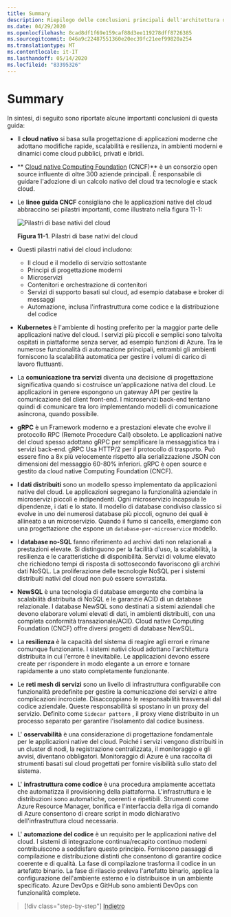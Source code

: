 ```yaml
---
title: Summary
description: Riepilogo delle conclusioni principali dell'architettura di app .NET native del cloud per Azure per la guida/e-book.
ms.date: 04/29/2020
ms.openlocfilehash: 8cad8df1f69e159caf88d3ee119278dff8726385
ms.sourcegitcommit: 046a9c22487551360e20ec39fc21eef99820a254
ms.translationtype: MT
ms.contentlocale: it-IT
ms.lasthandoff: 05/14/2020
ms.locfileid: "83395326"
---
```

# <a name="summary"></a>Summary

In sintesi, di seguito sono riportate alcune importanti conclusioni di questa guida:

- Il **cloud nativo** si basa sulla progettazione di applicazioni moderne che adottano modifiche rapide, scalabilità e resilienza, in ambienti moderni e dinamici come cloud pubblici, privati e ibridi.

- ** [Cloud native Computing Foundation](https://www.cncf.io/) (CNCF)** è un consorzio open source influente di oltre 300 aziende principali. È responsabile di guidare l'adozione di un calcolo nativo del cloud tra tecnologie e stack cloud.

- Le **linee guida CNCF** consigliano che le applicazioni native del cloud abbraccino sei pilastri importanti, come illustrato nella figura 11-1:

  ![Pilastri di base nativi del cloud](./media/cloud-native-foundational-pillars.png)

  **Figura 11-1**. Pilastri di base nativi del cloud

- Questi pilastri nativi del cloud includono:
  - Il cloud e il modello di servizio sottostante
  - Principi di progettazione moderni
  - Microservizi
  - Contenitori e orchestrazione di contenitori
  - Servizi di supporto basati sul cloud, ad esempio database e broker di messaggi
  - Automazione, inclusa l'infrastruttura come codice e la distribuzione del codice

- **Kubernetes** è l'ambiente di hosting preferito per la maggior parte delle applicazioni native del cloud. I servizi più piccoli e semplici sono talvolta ospitati in piattaforme senza server, ad esempio funzioni di Azure. Tra le numerose funzionalità di automazione principali, entrambi gli ambienti forniscono la scalabilità automatica per gestire i volumi di carico di lavoro fluttuanti.

- La **comunicazione tra servizi** diventa una decisione di progettazione significativa quando si costruisce un'applicazione nativa del cloud. Le applicazioni in genere espongono un gateway API per gestire la comunicazione del client front-end. I microservizi back-end tentano quindi di comunicare tra loro implementando modelli di comunicazione asincrona, quando possibile.

- **gRPC** è un Framework moderno e a prestazioni elevate che evolve il protocollo RPC (Remote Procedure Call) obsoleto. Le applicazioni native del cloud spesso adottano gRPC per semplificare la messaggistica tra i servizi back-end. gRPC Usa HTTP/2 per il protocollo di trasporto. Può essere fino a 8x più velocemente rispetto alla serializzazione JSON con dimensioni del messaggio 60-80% inferiori. gRPC è open source e gestito da cloud native Computing Foundation (CNCF).

- **I dati distribuiti** sono un modello spesso implementato da applicazioni native del cloud. Le applicazioni segregano la funzionalità aziendale in microservizi piccoli e indipendenti. Ogni microservizio incapsula le dipendenze, i dati e lo stato. Il modello di database condiviso classico si evolve in uno dei numerosi database più piccoli, ognuno dei quali è allineato a un microservizio. Quando il fumo si cancella, emergiamo con una progettazione che espone un `database-per-microservice` modello.

- I **database no-SQL** fanno riferimento ad archivi dati non relazionali a prestazioni elevate. Si distinguono per la facilità d'uso, la scalabilità, la resilienza e le caratteristiche di disponibilità. Servizi di volume elevato che richiedono tempi di risposta di sottosecondo favoriscono gli archivi dati NoSQL. La proliferazione delle tecnologie NoSQL per i sistemi distribuiti nativi del cloud non può essere sovrastata.

- **NewSQL** è una tecnologia di database emergente che combina la scalabilità distribuita di NoSQL e le garanzie ACID di un database relazionale. I database NewSQL sono destinati a sistemi aziendali che devono elaborare volumi elevati di dati, in ambienti distribuiti, con una completa conformità transazionale/ACID. Cloud native Computing Foundation (CNCF) offre diversi progetti di database NewSQL.

- La **resilienza** è la capacità del sistema di reagire agli errori e rimane comunque funzionante. I sistemi nativi cloud adottano l'architettura distribuita in cui l'errore è inevitabile. Le applicazioni devono essere create per rispondere in modo elegante a un errore e tornare rapidamente a uno stato completamente funzionante.

- Le **reti mesh di servizi** sono un livello di infrastruttura configurabile con funzionalità predefinite per gestire la comunicazione dei servizi e altre complicazioni incrociate. Disaccoppiano le responsabilità trasversali dal codice aziendale. Queste responsabilità si spostano in un proxy del servizio. Definito come `Sidecar pattern` , il proxy viene distribuito in un processo separato per garantire l'isolamento dal codice business.

- L' **osservabilità** è una considerazione di progettazione fondamentale per le applicazioni native del cloud. Poiché i servizi vengono distribuiti in un cluster di nodi, la registrazione centralizzata, il monitoraggio e gli avvisi, diventano obbligatori. Monitoraggio di Azure è una raccolta di strumenti basati sul cloud progettati per fornire visibilità sullo stato del sistema.

- L' **infrastruttura come codice** è una procedura ampiamente accettata che automatizza il provisioning della piattaforma. L'infrastruttura e le distribuzioni sono automatiche, coerenti e ripetibili. Strumenti come Azure Resource Manager, bonifica e l'interfaccia della riga di comando di Azure consentono di creare script in modo dichiarativo dell'infrastruttura cloud necessaria.

- L' **automazione del codice** è un requisito per le applicazioni native del cloud. I sistemi di integrazione continua/recapito continuo moderni contribuiscono a soddisfare questo principio. Forniscono passaggi di compilazione e distribuzione distinti che consentono di garantire codice coerente e di qualità. La fase di compilazione trasforma il codice in un artefatto binario. La fase di rilascio preleva l'artefatto binario, applica la configurazione dell'ambiente esterno e lo distribuisce in un ambiente specificato. Azure DevOps e GitHub sono ambienti DevOps con funzionalità complete.

>[!div class="step-by-step"]
>[Indietro](application-bundles.md)
